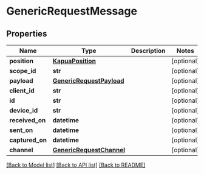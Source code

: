 # GenericRequestMessage

## Properties
Name | Type | Description | Notes
------------ | ------------- | ------------- | -------------
**position** | [**KapuaPosition**](KapuaPosition.md) |  | [optional] 
**scope_id** | **str** |  | [optional] 
**payload** | [**GenericRequestPayload**](GenericRequestPayload.md) |  | [optional] 
**client_id** | **str** |  | [optional] 
**id** | **str** |  | [optional] 
**device_id** | **str** |  | [optional] 
**received_on** | **datetime** |  | [optional] 
**sent_on** | **datetime** |  | [optional] 
**captured_on** | **datetime** |  | [optional] 
**channel** | [**GenericRequestChannel**](GenericRequestChannel.md) |  | [optional] 

[[Back to Model list]](../README.md#documentation-for-models) [[Back to API list]](../README.md#documentation-for-api-endpoints) [[Back to README]](../README.md)


